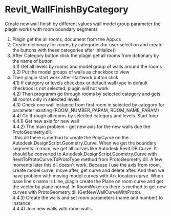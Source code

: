 # Revit_WallFinishByCategory
Create new wall finish by different values wall model group parameter
the plagin works with room boundary segments
1) Plagin get the all rooms, document from the App.cs
2) Create dictionary for rooms by categories for user selection and create the buttons with these categories after Initialize()
3) After Category button click the plagin get all rooms from dctionary by the name of button<br>
  3.1) Get all levels by rooms and model group of walls around the rooms<br>
  3.2) Put the model groups of walls as checkbox to view <br>
4) Then plagin start work after startwork button click<br>
  4.1) If category or levels checkbox or default wall type in default checkbox is not selected, plugin will not work<br>
  4.2) Then programm go through rooms by selected category and gets all rooms only in selected levels<br>
  4.3) Check one wall instance from first room in selected by category for parameter existing (ROOM_NUMBER_PARAM, ROOM_NAME_PARAM)<br>
  4.4) Go through all rooms by selected category and levels. Start loop<br>
    4.4.1) Get new axis for new wall<br>
    4.4.2) The main problem - get new axis for the new walls due the ProtoGeometry.dll.<br>
    I this dll there is method to create the PolyCyrve on the Autodesk.DesignScript.Geometry.Curve. 
    When we get the boundary segments in room, we get all curves like Autodesk.Revit.DB.Curve.
    It should be converted to Autodesk.DesignScript.Geometry.Curve with RevitToProtoCurve.ToProtoType method from ProtoGeometry.dll.
    A few moments later this dll doesn't work. Because I use the axis from room, create model curve, move after, get curve and delete after. 
    And then we have problem with moving model curves with Ark location curve. 
    When base line's name is Line, plagin create the Plane on room curve and get the vector by plane normal.
    In RoomWoker.cs there is method to get new curves with ProtoGeometry.dll (GetNewWallCurveWithProto).<br>
    4.4.3) Create the walls and set room parameters (name and number) to instance<br>
    4.4.4) Join new walls with room walls.<br>
